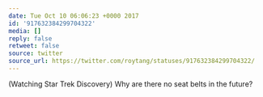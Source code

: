 ```yaml
---
date: Tue Oct 10 06:06:23 +0000 2017
id: '917632384299704322'
media: []
reply: false
retweet: false
source: twitter
source_url: https://twitter.com/roytang/statuses/917632384299704322/
---
```


(Watching Star Trek Discovery) Why are there no seat belts in the future?